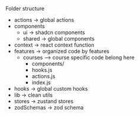 Folder structure
 - actions -> global actions
 - components
    - ui -> shadcn components
    - shared -> global components
 - context -> react context function
 - features -> organized code by features
    - courses --> course specific code belong here
        - components/
        - hooks.js
        - actions.js
        - index.js
 - hooks -> global custom hooks
 - lib -> clean utils
 - stores -> zustand stores
 - zodSchemas -> zod schema